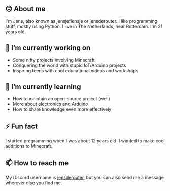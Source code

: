## 🙃 About me
I'm Jens, also known as jensjeflensje or jensderouter. I like programming stuff, mostly using Python. I live in The Netherlands, near Rotterdam. I'm 21 years old.

## 🔭 I’m currently working on
- Some nifty projects involving Minecraft
- Conquering the world with stupid IoT/Arduino projects
- Inspiring teens with cool educational videos and workshops

## 🌱 I’m currently learning
- How to maintain an open-source project (well)
- More about electronics and Arduino
- How to share knowledge even more effectively

## ⚡ Fun fact
I started programming when I was about 12 years old. I wanted to make cool additions to Minecraft.

## 📫 How to reach me
My Discord username is [jensderouter](https://discord.com/users/283554212019699722), but you can also send me a message wherever else you find me.
